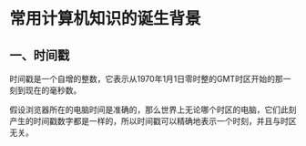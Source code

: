 # 常用计算机知识的诞生背景



## 一、时间戳

时间戳是一个自增的整数，它表示从1970年1月1日零时整的GMT时区开始的那一刻到现在的毫秒数。

假设浏览器所在的电脑时间是准确的，那么世界上无论哪个时区的电脑，它们此刻产生的时间戳数字都是一样的，所以时间戳可以精确地表示一个时刻，并且与时区无关。





